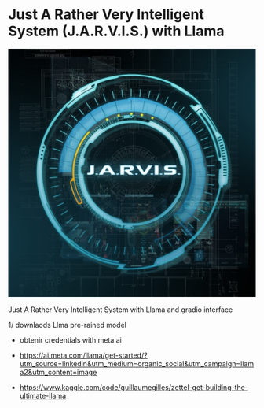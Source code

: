 # Just A Rather Very Intelligent System (J.A.R.V.I.S.) with Llama

![iamge of J.A.R.V.I.S from Ieon Man movies](J.A.R.V.I.S_Terre_199999_Portrait.jpg)

Just A Rather Very Intelligent System with Llama and gradio interface

1/ downlaods Llma pre-rained model
  - obtenir credentials with meta ai

- https://ai.meta.com/llama/get-started/?utm_source=linkedin&utm_medium=organic_social&utm_campaign=llama2&utm_content=image
- https://www.kaggle.com/code/guillaumegilles/zettel-get-building-the-ultimate-llama
